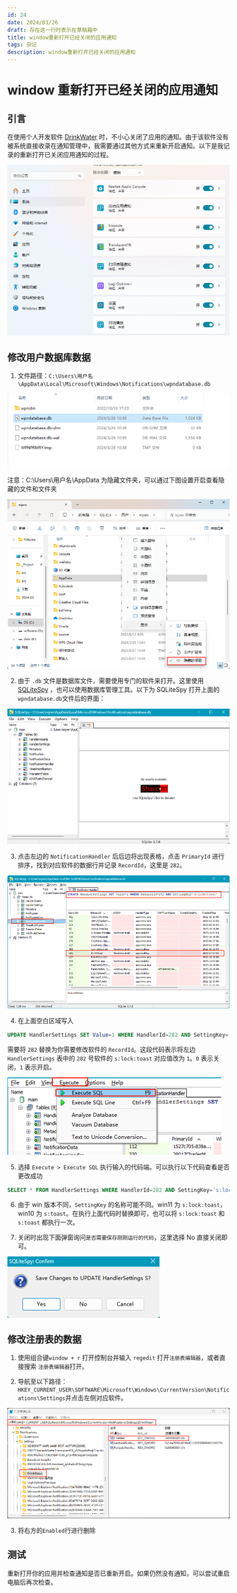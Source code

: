 ```yaml
---
id: 24
date: 2024/03/26
draft: 存在这一行时表示在草稿箱中
title: window重新打开已经关闭的应用通知
tags: 杂记
description: window重新打开已经关闭的应用通知
---
```


# window 重新打开已经关闭的应用通知

## 引言

在使用个人开发软件 [DrinkWater](https://github.com/cosy247/DrinkWater) 时，不小心关闭了应用的通知。由于该软件没有被系统直接收录在通知管理中，我需要通过其他方式来重新开启通知。以下是我记录的重新打开已关闭应用通知的过程。

![alt text](assets/Win11TurnOnNotificationsAgain/image.png)

## 修改用户数据库数据

1. 文件路径：`C:\Users\用户名\AppData\Local\Microsoft\Windows\Notifications\wpndatabase.db`

![alt text](assets/Win11TurnOnNotificationsAgain/image-2.png)

注意：C:\Users\用户名\AppData 为隐藏文件夹，可以通过下图设置开启查看隐藏的文件和文件夹

![alt text](assets/Win11TurnOnNotificationsAgain/image-1.png)

2. 由于 `.db` 文件是数据库文件，需要使用专门的软件来打开。这里使用 [SQLiteSpy](https://www.sqlitespy.com/download.html) ，也可以使用数据库管理工具。以下为 SQLiteSpy 打开上面的`wpndatabase.db`文件后的界面：

![alt text](assets/Win11TurnOnNotificationsAgain/image-3.png)

3. 点击左边的 `NotificationHandler` 后后边将出现表格，点击 `PrimaryId` 进行排序，找到对应软件的数据行并记录 `RecordId`，这里是 `282`。

![alt text](assets/Win11TurnOnNotificationsAgain/image-5.png)

4. 在上面空白区域写入

```sql
UPDATE HandlerSettings SET Value=1 WHERE HandlerId=282 AND SettingKey='s:lock:toast'
```

需要将 `282` 替换为你需要修改软件的 `RecordId`。这段代码表示将左边 `HandlerSettings` 表中的 `282` 号软件的 `s:lock:toast` 对应值改为 `1`。`0` 表示关闭，`1` 表示开启。

![alt text](assets/Win11TurnOnNotificationsAgain/image-6.png)

5. 选择 `Execute > Execute SQL` 执行输入的代码端。可以执行以下代码查看是否更改成功

```sql
SELECT * FROM HandlerSettings WHERE HandlerId=282 AND SettingKey='s:lock:toast'
```

6. 由于 win 版本不同，`SettingKey` 的名称可能不同。win11 为 `s:lock:toast`，win10 为 `s:toast`。在执行上面代码时替换即可，也可以将 `s:lock:toast` 和 `s:toast` 都执行一次。

7. 关闭时出现下面弹窗询问`是否需要保存刚刚运行的代码`，这里选择 No 直接关闭即可。

![alt text](assets/Win11TurnOnNotificationsAgain/image-7.png)

## 修改注册表的数据

1. 使用组合键`window + r` 打开控制台并输入 `regedit` 打开`注册表编辑器`，或者直接搜索 `注册表编辑器`打开。

2. 导航至以下路径：`HKEY_CURRENT_USER\SOFTWARE\Microsoft\Windows\CurrentVersion\Notifications\Settings`并点击左侧对应软件。

![alt text](assets/Win11TurnOnNotificationsAgain/image-8.png)

3. 将右方的`Enabled`行进行删除

## 测试

重新打开你的应用并检查通知是否已重新开启。如果仍然没有通知，可以尝试重启电脑后再次检查。
